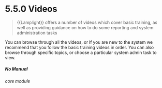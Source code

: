 # 5.5.0 Videos

> {{Lamplight}} offers a number of videos which cover basic training, as well as providing guidance on how to do some reporting and system administration tasks

You can browse through all the videos, or If you are new to the system we recommend that you follow the basic training videos in order. You can also browse through specific topics, or choose a particular system admin task to view. 


##### No Manual

###### core module
